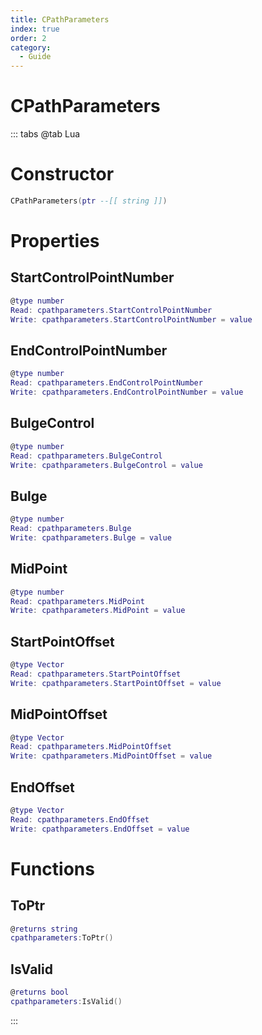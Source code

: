 ```yaml
---
title: CPathParameters
index: true
order: 2
category:
  - Guide
---
```


# CPathParameters

::: tabs
@tab Lua
# Constructor
```lua
CPathParameters(ptr --[[ string ]])
```
# Properties
## StartControlPointNumber 
```lua
@type number
Read: cpathparameters.StartControlPointNumber
Write: cpathparameters.StartControlPointNumber = value
```
## EndControlPointNumber 
```lua
@type number
Read: cpathparameters.EndControlPointNumber
Write: cpathparameters.EndControlPointNumber = value
```
## BulgeControl 
```lua
@type number
Read: cpathparameters.BulgeControl
Write: cpathparameters.BulgeControl = value
```
## Bulge 
```lua
@type number
Read: cpathparameters.Bulge
Write: cpathparameters.Bulge = value
```
## MidPoint 
```lua
@type number
Read: cpathparameters.MidPoint
Write: cpathparameters.MidPoint = value
```
## StartPointOffset 
```lua
@type Vector
Read: cpathparameters.StartPointOffset
Write: cpathparameters.StartPointOffset = value
```
## MidPointOffset 
```lua
@type Vector
Read: cpathparameters.MidPointOffset
Write: cpathparameters.MidPointOffset = value
```
## EndOffset 
```lua
@type Vector
Read: cpathparameters.EndOffset
Write: cpathparameters.EndOffset = value
```
# Functions
## ToPtr
```lua
@returns string
cpathparameters:ToPtr()
```
## IsValid
```lua
@returns bool
cpathparameters:IsValid()
```

:::